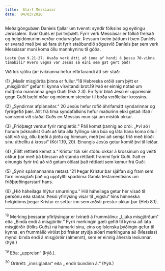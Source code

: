```yaml
---
title:  Starf Messíasar
date:  04/03/2020
---
```


Meðalgöngubæn Daníels fjallar um tvennt: syndir fólksins og eyðingu Jerúsalem. Svar Guðs er því tvíþætt. Fyrir verk Messíasar er fólkið frelsað og helgidómurinn verður endurvígður. Þessum tveim þáttum í bæn Daníels er svarað með því að fara út fyrir staðbundið sögusvið Daníels þar sem verk Messíasar muni koma öllu mannkyninu til góða.

`Lestu Dan 9.21-27. Hvaða verk átti að inna af hendi á þessu 70-vikna tímabili? Hvers vegna var Jesús sá eini sem gat gert það?`

Við lok sjötíu (ár-)viknanna hefur eftirfarandi átt sér stað:

(1) „Mælir misgjörða þinna er fullur.“18 Hebreska orðið sem þýtt er „misgjörðir“ gefur til kynna vísvitandi brot.19 Það er einnig notað um mótþróa mannanna gegn Guði (Esk 2.3). En fyrir blóð Jesú er uppreisnin gegn Guði bæld niður og mönnum stendur til boða verðleikar krossins.

(2) „Syndirnar afplánaðar.“ 20 Jesús hefur rofið áhrifamátt syndarinnar og fyrirgefið þær. Allt frá tíma syndafallsins hefur maðurinn ekki getað lifað í samræmi við staðal Guðs en Messías mun sjá um mistök okkar.

(3) „Friðþægt verður fyrir ranglætið.“ Páll komst þannig að orði: „Því að í honum þóknaðist Guði að láta alla fyllingu sína búa og láta hana koma öllu í sátt við sig, öllu bæði á jörðu og himnum, með því að semja frið með blóði sínu úthelltu á krossi“ (Kól 1.19, 20). Einungis Jesús getur komið því til leiðar.

(4) „Eilíft réttlæti kemst á.“ Kristur tók sér stöðu okkar á krossinum og veitti okkur þar með þá blessun að standa réttlætt frammi fyrir Guði. Það er einungis fyrir trú að við getum öðlast það réttlæti sem kemur frá Guði.

(5) „Sýnir spámannanna rætast.“21 Þegar Kristur bar sjálfan sig fram sem fórn innsiglaði það og uppfyllti spádóma Gamla testamentisins um friðþæðingarstarf hans.

(6) „Hið háheilaga hlýtur smurningu.“ Hið háheilaga getur hér vísað til persónu eða staðar. Þessi yfirlýsing vísar til „vígslu“ hins himneska helgidóms þegar Kristur er settur inn sem æðsti prestur okkar þar (Heb 8.1).

---

<sup>18</sup> Merking þessarar yfirlýsingar er tvíræð á frummálinu: „Ljúka misgjörðum“ eða „Binda endi á misgjörðir.“  Fyrri merkingin gæti gefið til kynna að láta misgjörðir (fólks Guðs) ná hámarki sínu, eins og íslenska þýðingin gefur til kynna, en frummálið virðist þó frekar styðja síðari merkinguna að (Messías) myndi binda endi á misgjörðir (almennt), sem er einnig áhersla lexíunnar. (Þýð.)

<sup>19</sup> Eða: „uppreisn“ (Þýð.).

<sup>20</sup> Orðrétt: „innsiglaðar“ eða „ endir bundinn á.“ (Þýð.)